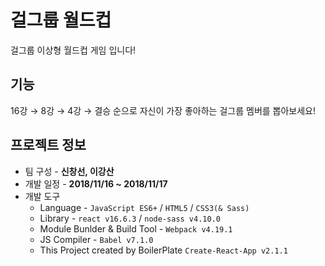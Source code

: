 # 걸그룹 월드컵

걸그룹 이상형 월드컵 게임 입니다!



## 기능

16강 → 8강 → 4강 → 결승 순으로 자신이 가장 좋아하는 걸그룹 멤버를 뽑아보세요!



## 프로젝트 정보

- 팀 구성 - **신창선, 이강산**
- 개발 일정 - **2018/11/16 ~ 2018/11/17**
- 개발 도구
  - Language - `JavaScript ES6+` / `HTML5` / `CSS3(& Sass)`
  - Library - `react v16.6.3` / `node-sass v4.10.0`
  - Module Bunlder & Build Tool - `Webpack v4.19.1`
  - JS Compiler - `Babel v7.1.0`
  - This Project created by BoilerPlate  `Create-React-App v2.1.1`